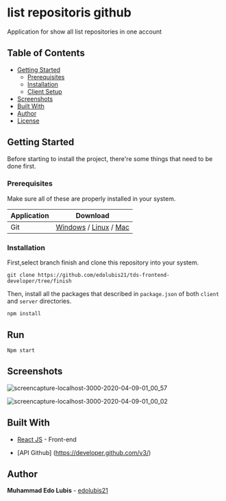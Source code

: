 # list repositoris github

Application for show all list repositories in one account

## Table of Contents

- [Getting Started](#getting-started)
  - [Prerequisites](#prerequisites)
  - [Installation](#installation)
  - [Client Setup](#Run)
- [Screenshots](#screenshots)
- [Built With](#built-with)
- [Author](#author)
- [License](#license)

## Getting Started

Before starting to install the project, there're some things that need to be done first.

### Prerequisites

Make sure all of these are properly installed in your system.

| Application  | Download                                                                            |
| ------------ | ----------------------------------------------------------------------------------- |
| Git          | [Windows](https://gitforwindows.org/) / [Linux](https://git-scm.com/download/linux) / [Mac](https://git-scm.com/download/mac)  |


### Installation

First,select branch finish and clone this repository into your system.

```
git clone https://github.com/edolubis21/tds-frontend-developer/tree/finish
```

Then, install all the packages that described in `package.json` of both `client` and `server` directories.

```
npm install

```

## Run

```
Npm start

```

## Screenshots



![screencapture-localhost-3000-2020-04-09-01_00_57](https://user-images.githubusercontent.com/59104566/78851549-355eee00-7a44-11ea-936b-8a2a35f74779.png)

![screencapture-localhost-3000-2020-04-09-01_00_02](https://user-images.githubusercontent.com/59104566/78851620-6dfec780-7a44-11ea-9676-f8fbb63fde83.png)


## Built With

- [React JS](https://https://reactjs.org/) - Front-end

- [API Github] (https://developer.github.com/v3/) 


## Author

**Muhammad Edo Lubis** - [edolubis21](https://github.com/edolubis21)
